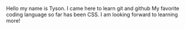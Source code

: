 Hello my name is Tyson. I came here to learn git and github 
My favorite coding language so far has been CSS. I am looking forward to learning more!
